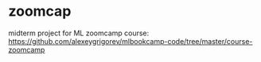 # zoomcap
midterm project for ML zoomcamp course: https://github.com/alexeygrigorev/mlbookcamp-code/tree/master/course-zoomcamp
